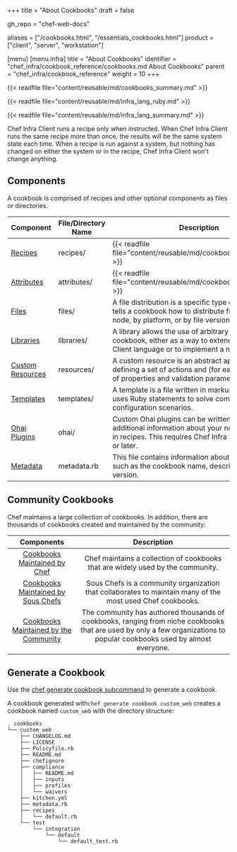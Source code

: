 +++
title = "About Cookbooks"
draft = false

gh_repo = "chef-web-docs"

aliases = ["/cookbooks.html", "/essentials_cookbooks.html"]
product = ["client", "server", "workstation"]

[menu]
  [menu.infra]
    title = "About Cookbooks"
    identifier = "chef_infra/cookbook_reference/cookbooks.md About Cookbooks"
    parent = "chef_infra/cookbook_reference"
    weight = 10
+++

{{< readfile file="content/reusable/md/cookbooks_summary.md" >}}

{{< readfile file="content/reusable/md/infra_lang_ruby.md" >}}

{{< readfile file="content/reusable/md/infra_lang_summary.md" >}}

Chef Infra Client runs a recipe only when instructed. When Chef Infra Client runs the same recipe more than once, the results will be the same system state each time. When a recipe is run against a system, but nothing has changed on either the system or in the recipe, Chef Infra Client won't change anything.

## Components

A cookbook is comprised of recipes and other optional components as files or directories.

| Component                              | File/Directory Name | Description                                                                                                                                                  |
|----------------------------------------|---------------------|--------------------------------------------------------------------------------------------------------------------------------------------------------------|
| [Recipes](/recipes/)                   | recipes/            | {{< readfile file="content/reusable/md/cookbooks_recipe.md" >}}                                                                                              |
| [Attributes](/attributes/)             | attributes/         | {{< readfile file="content/reusable/md/cookbooks_attribute.md" >}}                                                                                           |
| [Files](/files/)                       | files/              | A file distribution is a specific type of resource that tells a cookbook how to distribute files, including by node, by platform, or by file version.        |
| [Libraries](/libraries/)               | libraries/          | A library allows the use of arbitrary Ruby code in a cookbook, either as a way to extend the Chef Infra Client language or to implement a new class.         |
| [Custom Resources](/custom_resources/) | resources/          | A custom resource is an abstract approach for defining a set of actions and (for each action) a set of properties and validation parameters.                 |
| [Templates](/templates/)               | templates/          | A template is a file written in markup language that uses Ruby statements to solve complex configuration scenarios.                                          |
| [Ohai Plugins](/ohai_custom/)          | ohai/               | Custom Ohai plugins can be written to load additional information about your nodes to be used in recipes. This requires Chef Infra Server 12.18.14 or later. |
| [Metadata](/config_rb_metadata/)       | metadata.rb         | This file contains information about the cookbook such as the cookbook name, description, and version.                                                       |

## Community Cookbooks

Chef maintains a large collection of cookbooks. In addition, there are thousands of cookbooks created and maintained by the community:

|                                   Components                                   |                                                                               Description                                                                               |
|:------------------------------------------------------------------------------:|:-----------------------------------------------------------------------------------------------------------------------------------------------------------------------:|
| [Cookbooks Maintained by Chef](https://github.com/chef-cookbooks)              | Chef maintains a collection of cookbooks that are widely used by the community.                                                                                         |
| [Cookbooks Maintained by Sous Chefs](https://github.com/sous-chefs)            | Sous Chefs is a community organization that collaborates to maintain many of the most used Chef cookbooks.                                                              |
| [Cookbooks Maintained by the Community](https://supermarket.chef.io/cookbooks) | The community has authored thousands of cookbooks, ranging from niche cookbooks that are used by only a few organizations to popular cookbooks used by almost everyone. |

## Generate a Cookbook

Use the [chef generate cookbook subcommand](/workstation/ctl_chef/#chef-generate-cookbook) to generate a cookbook.

A cookbook generated with`chef generate cookbook custom_web` creates a cookbook named `custom_web` with the directory structure:

```text
. cookbooks
└── custom_web
    ├── CHANGELOG.md
    ├── LICENSE
    ├── Policyfile.rb
    ├── README.md
    ├── chefignore
    ├── compliance
    │   ├── README.md
    │   ├── inputs
    │   ├── profiles
    │   └── waivers
    ├── kitchen.yml
    ├── metadata.rb
    ├── recipes
    │   └── default.rb
    └── test
        └── integration
            └── default
                └── default_test.rb
```
